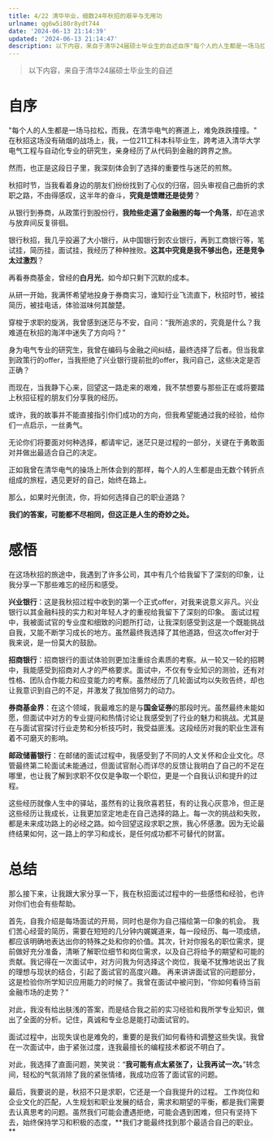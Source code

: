 ```yaml
---
title: 4/22 清华毕业，细数24年秋招的艰辛与无用功
urlname: qg6w5i80r8ydt744
date: '2024-06-13 21:14:39'
updated: '2024-06-13 21:14:47'
description: 以下内容，来自于清华24届硕士毕业生的自述自序"每个人的人生都是一场马拉松，而我，在清华电气的赛道上，难免跌跌撞撞。" 在秋招这场没有硝烟的战场上，我，一位211工科本科毕业生，跨考进入清华大学电气工程与自动化专业的研究生，亲身经历了从代码到金融的跨界之旅。然而，也正是这段日子里，我深刻体会到...
---
```

> 以下内容，来自于清华24届硕士毕业生的自述

# 自序
"每个人的人生都是一场马拉松，而我，在清华电气的赛道上，难免跌跌撞撞。" 在秋招这场没有硝烟的战场上，我，一位211工科本科毕业生，跨考进入清华大学电气工程与自动化专业的研究生，亲身经历了从代码到金融的跨界之旅。

然而，也正是这段日子里，我深刻体会到了选择的重要性与迷茫的煎熬。 

秋招时节，当我看着身边的朋友们纷纷找到了心仪的归宿，回头审视自己曲折的求职之路，不由得感叹，这半年的奋斗，**究竟是馈赠还是徒劳**？

从银行到券商，从政策行到股份行，**我险些走遍了金融圈的每一个角落**，却在追求与放弃间反复徘徊。 

银行秋招，我几乎投遍了大小银行，从中国银行到农业银行，再到工商银行等，笔试挂，简历挂，面试挂，我经历了种种挫败。**这其中究竟是我不够出色，还是竞争太过激烈**？

再看券商基金，曾经的**白月光**，如今却只剩下沉默的成本。

从研一开始，我满怀希望地投身于券商实习，谁知行业飞流直下，秋招时节，被挂简历，被挂电话，体验滋味何其酸楚。 

穿梭于求职的旋涡，我曾感到迷茫与不安，自问：“我所追求的，究竟是什么？我难道在秋招的海洋中迷失了方向吗？” 

身为电气专业的研究生，我曾在编码与金融之间纠结，最终选择了后者。但当我拿到政策行的offer，当我拒绝了兴业银行提前批的offer，我问自己，这些决定是否正确？ 

而现在，当我静下心来，回望这一路走来的艰难，我不禁想要与那些正在或将要踏上秋招征程的朋友们分享我的经历。

或许，我的故事并不能直接指引你们成功的方向，但我希望能通过我的经验，给你们一点启示，一丝勇气。 

无论你们将要面对何种选择，都请牢记，迷茫只是过程的一部分，关键在于勇敢面对并做出最适合自己的决定。

正如我曾在清华电气的操场上所体会到的那样，每个人的人生都是由无数个转折点组成的旅程，遇见更好的自己，始终在路上。 

那么，如果时光倒流，你，将如何选择自己的职业道路？

**我们的答案，可能都不尽相同，但这正是人生的奇妙之处。**

# 感悟
在这场秋招的旅途中，我遇到了许多公司，其中有几个给我留下了深刻的印象，让我分享一下那些难忘的经历和感受。 

**兴业银行**：这是我秋招过程中收到的第一个正式offer，对我来说意义非凡。兴业银行以其金融科技的实力和对年轻人才的重视给我留下了深刻的印象。
面试过程中，我被面试官的专业度和细致的问题所打动，让我深刻感受到这是一个既能挑战自我，又能不断学习成长的地方。虽然最终我选择了其他道路，但这次offer对于我来说，是一份莫大的鼓励。 

**招商银行**：招商银行的面试体验则更加注重综合素质的考察。从一轮又一轮的招聘中，我能感受到招商对人才的严格要求。面试中，不仅有专业知识的测验，还有对性格、团队合作能力和应变能力的考察。虽然经历了几轮面试均以失败告终，却也让我意识到自己的不足，并激发了我加倍努力的动力。 

**券商基金界**：在这个领域，我最难忘的是与**国金证券**的那段时光。虽然最终未能如愿，但面试中对方的专业提问和热情讨论让我感受到了行业的魅力和挑战。尤其是在与面试官探讨行业走势和分析技巧时，我受益匪浅。这段经历对我的职业生涯有着不可磨灭的影响。 

**邮政储蓄银行**：在邮储的面试过程中，我感受到了不同的人文关怀和企业文化。尽管最终第二轮面试未能通过，但面试官耐心而详尽的反馈让我明白了自己的不足在哪里，也让我了解到求职不仅仅是争取一个职位，更是一个自我认识和提升的过程。 

这些经历就像人生中的驿站，虽然有的让我欣喜若狂，有的让我心灰意冷，但正是这些经历让我成长，让我更加坚定地走在自己选择的路上。每一次的挑战和失败，都是未来成功路上的必经之路。如今回望这段求职之旅，我心怀感激。因为无论最终结果如何，这一路上的学习和成长，是任何成功都不可替代的财富。

# 总结
那么接下来，让我跟大家分享一下，我在秋招面试过程中的一些感悟和经验，也许对你们也会有些帮助。 

首先，自我介绍是每场面试的开局，同时也是你为自己描绘第一印象的机会。
我们苦心经营的简历，需要在短短的几分钟内娓娓道来，每一段经历、每一项成绩，都应该明确地表达出你的特殊之处和你的价值。其次，针对你报名的职位需求，提前做好充分准备，清晰了解职位细节和岗位需求，以及自己将给予的期望和可能的贡献。我记得在一次面试中，对方问我为何选择这个岗位，我毫不犹豫地说出了我的理想与现状的结合，引起了面试官的高度兴趣。 
再来讲讲面试官的问题部分，这是检验你所学知识应用能力的时候了。我曾在面试中被问到，“你如何看待当前金融市场的走势？” 

对此，我没有给出肤浅的答案，而是结合我之前的实习经验和我所学专业知识，做出了全面的分析。记住，真诚和专业总是能打动面试官的。 

面试过程中，出现失误也是难免的，重要的是我们如何看待和调整这些失误。我曾在一次面试中，由于紧张过度，连我最擅长的编程技术都说不明白了。

对此，我选择了直面问题，笑笑说：“**我可能有点太紧张了，让我再试一次。**”转念间，轻松的气氛消除了我的紧张情绪，我成功应答了面试官的问题。 

最后，我要说的是，秋招不只是求职，它还是一个自我提升的过程。
工作岗位和企业文化的匹配，人生规划和职业发展的结合，需求和期望的平衡，都是我们需要去认真思考的问题。虽然我们可能会遭遇拒绝，可能会遇到困难，但只有坚持下去，始终保持学习和积极的态度，**我们才能最终找到那个最适合自己的职业。 **

